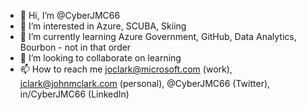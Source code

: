 - 👋 Hi, I’m @CyberJMC66
- 👀 I’m interested in Azure, SCUBA, Skiing
- 🌱 I’m currently learning Azure Government, GitHub, Data Analytics, Bourbon - not in that order
- 💞️ I’m looking to collaborate on learning
- 📫 How to reach me joclark@microsoft.com (work), jclark@johnmclark.com (personal), @CyberJMC66 (Twitter), in/CyberJMC66 (LinkedIn)

<!---
CyberJMC66/CyberJMC66 is a ✨ special ✨ repository because its `README.md` (this file) appears on your GitHub profile.
You can click the Preview link to take a look at your changes.
--->

